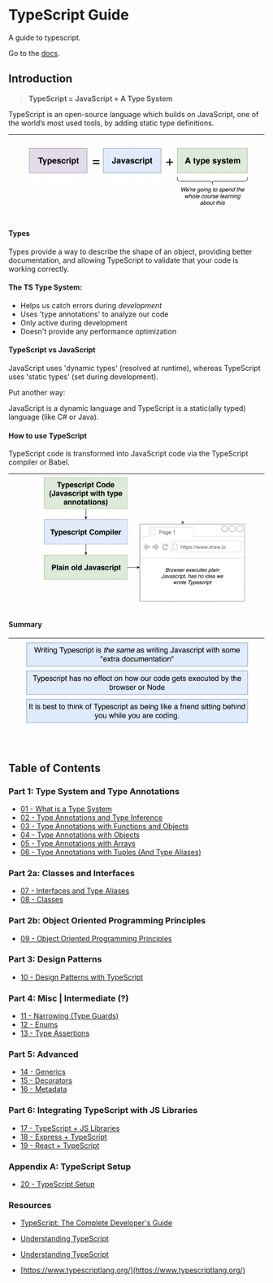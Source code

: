# TypeScript Guide

A guide to typescript.

Go to the [docs](./docs/00-index.md).

## Introduction

> **TypeScript = JavaScript + A Type System**

TypeScript is an open-source language which builds on JavaScript, one of the world’s most used tools, by adding static type definitions.


|![](./docs/screenshots/01-typescript.png)
|--


#### Types

Types provide a way to describe the shape of an object, providing better documentation, and allowing TypeScript to validate that your code is working correctly.

#### The TS Type System:

 - Helps us catch errors during *development*
 - Uses 'type annotations' to analyze our code
 - Only active during development
 - Doesn't provide any performance optimization

#### TypeScript vs JavaScript

JavaScript uses 'dynamic types' (resolved at runtime), whereas TypeScript uses 'static types' (set during development).

Put another way:

JavaScript is a dynamic language and TypeScript is a static(ally typed) language (like C# or Java).

#### How to use TypeScript

TypeScript code is transformed into JavaScript code via the TypeScript compiler or Babel.

|![](./docs/screenshots/02-ts-compiler.png)
|--


#### Summary

|![](./docs/screenshots/03-summary.png)
|--

<br />

## Table of Contents

### Part 1: Type System and Type Annotations

 - [01 - What is a Type System](/docs/01-type-system.md)
 - [02 - Type Annotations and Type Inference](/docs/02-type-annotations-and-inference.md)
 - [03 - Type Annotations with Functions and Objects](/docs/03-type-annotations-with-functions.md)
 - [04 - Type Annotations with Objects](/docs/04-type-annotations-with-objects.md)
 - [05 - Type Annotations with Arrays](/docs/05-type-annotations-with-arrays.md)
 - [06 - Type Annotations with Tuples (And Type Aliases)](/docs/06-type-annotations-with-tuples.md)

### Part 2a: Classes and Interfaces

 - [07 - Interfaces and Type Aliases](/docs/07-interfaces.md)
 - [08 - Classes](/docs/08-classes.md)

### Part 2b: Object Oriented Programming Principles

 - [09 - Object Oriented Programming Principles](/docs/09-object-oriented-programming.md)

### Part 3: Design Patterns

 - [10 - Design Patterns with TypeScript](/docs/10-design-patterns.md)

### Part 4: Misc | Intermediate (?)

 - [11 - Narrowing (Type Guards)](/docs/11-type-guards.md)
 - [12 - Enums](/docs/12-enums.md)
 - [13 - Type Assertions](/docs/13-type-assertions.md)

### Part 5: Advanced

 - [14 - Generics](/docs/14-generics.md)
 - [15 - Decorators](/docs/15-decorators.md)
 - [16 - Metadata](/docs/16-metadata.md)

### Part 6: Integrating TypeScript with JS Libraries

 - [17 - TypeScript + JS Libraries](/docs/17-ts-and-js-libraries.md)
 - [18 - Express + TypeScript](/docs/18-ts-and-express.md)
 - [19 - React + TypeScript](/docs/19-ts-and-react.md)

### Appendix A: TypeScript Setup

 - [20 - TypeScript Setup](/docs/20-ts-setup.md)


### Resources

 - [TypeScript: The Complete Developer's Guide](https://www.udemy.com/course/typescript-the-complete-developers-guide)
 - [Understanding TypeScript](https://www.udemy.com/course/understanding-typescript)

 - [Understanding TypeScript](https://www.udemy.com/course/understanding-typescript)

 - [https://www.typescriptlang.org/](https://www.typescriptlang.org/)
